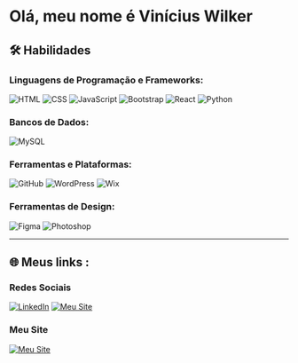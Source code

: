 # Olá, meu nome é Vinícius Wilker 

## 🛠️ Habilidades

### Linguagens de Programação e Frameworks:
![HTML](https://img.shields.io/badge/HTML5-E34F26?style=for-the-badge&logo=html5&logoColor=white)
![CSS](https://img.shields.io/badge/CSS3-1572B6?style=for-the-badge&logo=css3&logoColor=white)
![JavaScript](https://img.shields.io/badge/JavaScript-F7DF1E?style=for-the-badge&logo=javascript&logoColor=black)
![Bootstrap](https://img.shields.io/badge/Bootstrap-7952B3?style=for-the-badge&logo=bootstrap&logoColor=white)
![React](https://img.shields.io/badge/React-61DAFB?style=for-the-badge&logo=react&logoColor=black)
![Python](https://img.shields.io/badge/python-3670A0?style=for-the-badge&logo=python&logoColor=ffdd54)

### Bancos de Dados:
![MySQL](https://img.shields.io/badge/MySQL-4479A1?style=for-the-badge&logo=mysql&logoColor=white)

### Ferramentas e Plataformas:
![GitHub](https://img.shields.io/badge/GitHub-181717?style=for-the-badge&logo=github&logoColor=white)
![WordPress](https://img.shields.io/badge/WordPress-21759B?style=for-the-badge&logo=wordpress&logoColor=white)
![Wix](https://img.shields.io/badge/Wix-000000?style=for-the-badge&logo=wix&logoColor=white)


### Ferramentas de Design:
![Figma](https://img.shields.io/badge/Figma-F24E1E?style=for-the-badge&logo=figma&logoColor=white)
![Photoshop](https://img.shields.io/badge/Photoshop-31A8FF?style=for-the-badge&logo=adobe-photoshop&logoColor=white)

---


## 🌐 Meus links :

### Redes Sociais
<div>
<!-- <a href="https://www.instagram.com/riicardomoura/" target="_blank"><img src="https://img.shields.io/badge/-Instagram-E4405F?style=for-the-badge&logo=instagram&logoColor=white" alt="Instagram"></a> -->
<!-- <a href="mailto:vinicius.zoom360@gmail.com" target="_blank"><img src="https://img.shields.io/badge/-Gmail-D14836?style=for-the-badge&logo=gmail&logoColor=white" alt="Gmail"></a> -->
<a href="https://www.linkedin.com/in/viniciuswilkerdev/" target="_blank"><img src="https://img.shields.io/badge/-LinkedIn-0A66C2?style=for-the-badge&logo=linkedin&logoColor=white" alt="LinkedIn"></a>
<a href="vwdeveloper.netlify.app" target="_blank"><img src="https://img.shields.io/badge/-vwdeveloper.com.br-0078D6?style=for-the-badge&logo=internet-explorer&logoColor=white" alt="Meu Site"></a>
</div>

### Meu Site
<div>
<a href="vwdeveloper.netlify.app" target="_blank"><img src="https://img.shields.io/badge/-vwdeveloper.com.br-0078D6?style=for-the-badge&logo=internet-explorer&logoColor=white" alt="Meu Site"></a>
</div>
